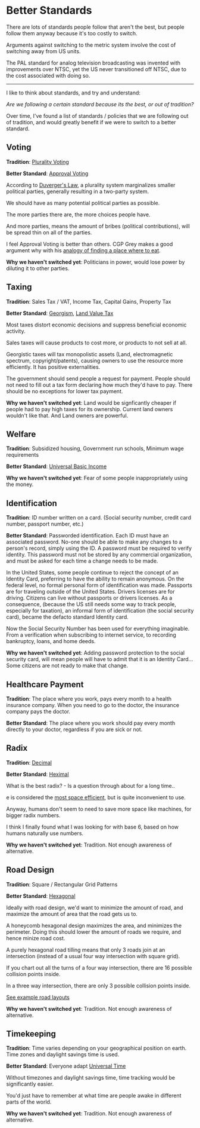 # Better Standards

There are lots of standards people follow that aren't the best, but people follow them anyway because it's too costly to switch.

Arguments against switching to the metric system involve the cost of switching away from US units.

The PAL standard for analog television broadcasting was invented with improvements over NTSC, yet the US never transitioned off NTSC, due to the cost associated with doing so.

---

I like to think about standards, and try and understand:

*Are we following a certain standard because its the best, or out of tradition?*

Over time, I've found a list of standards / policies that we are following out of tradition, and would greatly benefit if we were to switch to a better standard.

## Voting

**Tradition**: [Plurality Voting](https://en.wikipedia.org/wiki/Plurality_voting)

**Better Standard**: [Approval Voting](https://en.wikipedia.org/wiki/Approval_voting)

According to [Duverger's Law](https://en.wikipedia.org/wiki/Duverger%27s_law), a plurality system marginalizes smaller political parties, generally resulting in a two-party system. 

We should have as many potential political parties as possible.

The more parties there are, the more choices people have.

And more parties, means the amount of bribes (political contributions), will be spread thin on all of the parties.

I feel Approval Voting is better than others. CGP Grey makes a good argument why with his [analogy of finding a place where to eat](https://youtu.be/orybDrUj4vA?t=9).

**Why we haven't switched yet**: Politicians in power, would lose power by diluting it to other parties.

## Taxing

**Tradition**: Sales Tax / VAT, Income Tax, Capital Gains, Property Tax

**Better Standard**: [Georgism](https://en.wikipedia.org/wiki/Georgism), [Land Value Tax](https://en.wikipedia.org/wiki/Land_value_tax)

Most taxes distort economic decisions and suppress beneficial economic activity.

Sales taxes will cause products to cost more, or products to not sell at all.

Georgistic taxes will tax monopolistic assets (Land, electromagnetic spectrum, copyright/patents), causing owners to use the resource more efficiently. It has positive externalities.

The government should send people a request for payment. People should not need to fill out a tax form declaring how much they'd have to pay. There should be no exceptions for lower tax payment.

**Why we haven't switched yet**: Land would be signficantly cheaper if people had to pay high taxes for its ownership. Current land owners wouldn't like that. And Land owners are powerful.

## Welfare

**Tradition**: Subsidized housing, Government run schools, Minimum wage requirements

**Better Standard**: [Universal Basic Income](https://en.wikipedia.org/wiki/Basic_income)

**Why we haven't switched yet**: Fear of some people inappropriately using the money.

## Identification

**Tradition**: ID number written on a card. (Social security number, credit card number, passport number, etc.)

**Better Standard**: Passworded identification. Each ID must have an associated password. No-one should be able to make any changes to a person's record, simply using the ID. A password must be required to verify identity. This password must not be stored by any commercial organization, and must be asked for each time a change needs to be made.

In the United States, some people continue to reject the concept of an Identity Card, preferring to have the ability to remain anonymous. On the federal level, no formal personal form of identification was made. Passports are for traveling outside of the United States. Drivers licenses are for driving. Citizens can live without passports or drivers licenses. As a consequence, (because the US still needs some way to track people, especially for taxation), an informal form of identification (the social security card), became the defacto standard Identity card.

Now the Social Security Number has been used for everything imaginable. From a verification when subscribing to internet service, to recording bankruptcy, loans, and home deeds.

**Why we haven't switched yet**: Adding password protection to the social security card, will mean people will have to admit that it is an Identity Card... Some citizens are not ready to make that change.

## Healthcare Payment

**Tradition**: The place where you work, pays every month to a health insurance company. When you need to go to the doctor, the insurance company pays the doctor.

**Better Standard**: The place where you work should pay every month directly to your doctor, regardless if you are sick or not.



## Radix

**Tradition**: [Decimal](https://en.wikipedia.org/wiki/Decimal)

**Better Standard**: [Heximal](https://github.com/veniamin-ilmer/better-standards/tree/master/base-6)

What is the best radix? - Is a question through about for a long time..

e is considered the [most space efficient](https://en.wikipedia.org/wiki/Radix_economy), but is quite inconvenient to use.

Anyway, humans don't seem to need to save more space like machines, for bigger radix numbers.

I think I finally found what I was looking for with base 6, based on how humans naturally use numbers.

**Why we haven't switched yet**: Tradition. Not enough awareness of alternative.

## Road Design

**Tradition**: Square / Rectangular Grid Patterns

**Better Standard**: [Hexagonal](http://web.mit.edu/ebj/www/Hexagonal.pdf)

Ideally with road design, we'd want to minimize the amount of road, and maximize the amount of area that the road gets us to.

A honeycomb hexagonal design maximizes the area, and minimizes the perimeter. Doing this should lower the amount of roads we require, and hence minize road cost.

A purely hexagonal road tilling means that only 3 roads join at an intersection (instead of a usual four way intersection with square grid).

If you chart out all the turns of a four way intersection, there are 16 possible collision points inside.

In a three way intersection, there are only 3 possible collision points inside.

[See example road layouts](hexagonal)

**Why we haven't switched yet**: Tradition. Not enough awareness of alternative.

## Timekeeping

**Tradition**: Time varies depending on your geographical position on earth. Time zones and daylight savings time is used.

**Better Standard**: Everyone adapt [Universal Time](https://en.wikipedia.org/wiki/Universal_Time)

Without timezones and daylight savings time, time tracking would be significantly easier.

You'd just have to remember at what time are people awake in different parts of the world.

**Why we haven't switched yet**: Tradition. Not enough awareness of alternative.
